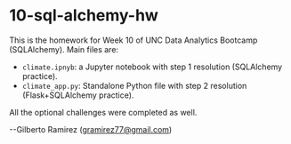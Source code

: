 # 10-sql-alchemy-hw

This is the homework for Week 10 of UNC Data Analytics Bootcamp (SQLAlchemy). Main files are:
* `climate.ipnyb`: a Jupyter notebook with step 1 resolution (SQLAlchemy practice).
* `climate_app.py`: Standalone Python file with step 2 resolution (Flask+SQLAlchemy practice).

All the optional challenges were completed as well.

--Gilberto Ramirez (gramirez77@gmail.com)

